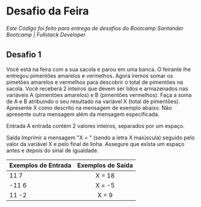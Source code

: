 # Desafio da Feira

###### Este Código foi feito para entrega de desafios do Bootcamp Santander Bootcamp | Fullstack Developer

## Desafio 1 

Você está na feira com a sua sacola e parou em uma banca. O feirante lhe entregou pimentões amarelos e vermelhos. Agora iremos somar os pimetões amarelos e vermelhos para descobrir o total de pimentões na sacola.  Você receberá 2 inteiros que devem ser lidos e armazenados nas variáveis A (pimentões amarelos) e B (pimentões vermelhos). Faça a soma de A e B atribuindo o seu resultado na variável X (total de pimentões). Apresente X como descrito na mensagem de exemplo abaixo. Não apresente outra mensagem além da mensagem especificada.

Entrada
A entrada contém 2 valores inteiros, separados por um espaço.

Saída
Imprimir a mensagem "X = " (sendo a letra X maiúscula) seguido pelo valor da variável X e pelo final de linha. Assegure que exista um espaço antes e depois do sinal de igualdade.


| Exemplos de Entrada  | Exemplos de Saída |
| ------------- |:-------------:|
| 11 7          |  X = 18       |
|-11 6          | X = -5        |
| 11 -2         | X = 9         |
